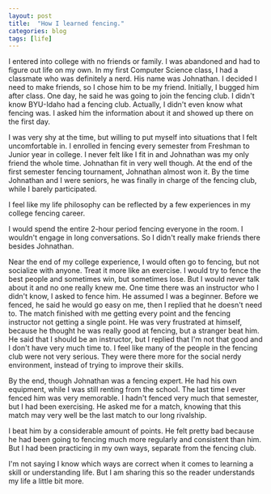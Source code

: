 ```yaml
---
layout: post
title:  "How I learned fencing."
categories: blog
tags: [life]
---
```

I entered into college with no friends or family. I was abandoned and had to
figure out life on my own. In my first Computer Science class, I had a
classmate who was definitely a nerd. His name was Johnathan. I decided I need
to make friends, so I chose him to be my friend. Initially, I bugged him after
class. One day, he said he was going to join the fencing club. I didn't know
BYU-Idaho had a fencing club. Actually, I didn't even know what fencing was. I
asked him the information about it and showed up there on the first day.

I was very shy at the time, but willing to put myself into situations that I
felt uncomfortable in. I enrolled in fencing every semester from Freshman to
Junior year in college. I never felt like I fit in and Johnathan was my only
friend the whole time. Johnathan fit in very well though. At the end of the
first semester fencing tournament, Johnathan almost won it. By the time
Johnathan and I were seniors, he was finally in charge of the fencing club,
while I barely participated.

I feel like my life philosophy can be reflected by a few experiences in my
college fencing career.

I would spend the entire 2-hour period fencing everyone in the room. I wouldn't
engage in long conversations. So I didn't really make friends there besides
Johnathan.

Near the end of my college experience, I would often go to fencing, but not
socialize with anyone. Treat it more like an exercise. I would try to fence the
best people and sometimes win, but sometimes lose. But I would never talk about
it and no one really knew me. One time there was an instructor who I didn't
know, I asked to fence him. He assumed I was a beginner. Before we fenced, he
said he would go easy on me, then I replied that he doesn't need to. The match
finished with me getting every point and the fencing instructor not getting a
single point. He was very frustrated at himself, because he thought he was
really good at fencing, but a stranger beat him. He said that I should be an
instructor, but I replied that I'm not that good and I don't have very much
time to. I feel like many of the people in the fencing club were not very
serious. They were there more for the social nerdy environment, instead of
trying to improve their skills.

By the end, though Johnathan was a fencing expert. He had his own equipment,
while I was still renting from the school. The last time I ever fenced him was
very memorable. I hadn't fenced very much that semester, but I had been
exercising. He asked me for a match, knowing that this match may very well be
the last match to our long rivalship.

I beat him by a considerable amount of points. He felt pretty bad because he
had been going to fencing much more regularly and consistent than him. But I
had been practicing in my own ways, separate from the fencing club.

I'm not saying I know which ways are correct when it comes to learning a skill
or understanding life. But I am sharing this so the reader understands my life
a little bit more.
